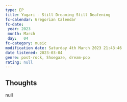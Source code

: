 ```yaml
---
type: EP
title: Yugari - Still Dreaming Still Deafening
fc-calendar: Gregorian Calendar
fc-date: 
 year: 2023
 month: March
 day:   04
fc-category: music
modification date: Saturday 4th March 2023 21:43:46
date listened: 2023-03-04
genre: post-rock, Shoegaze, dream-pop 
rating: null
---
```

## Thoughts

null